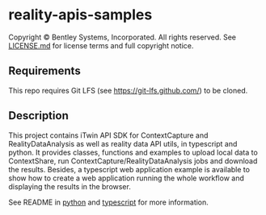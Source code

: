 # reality-apis-samples

Copyright © Bentley Systems, Incorporated. All rights reserved. See 
[LICENSE.md](./LICENSE.md) for license terms and full copyright notice.

## Requirements

This repo requires Git LFS (see https://git-lfs.github.com/) to be cloned.

## Description

This project contains iTwin API SDK for ContextCapture and RealityDataAnalysis as well as reality data API utils, in typescript and python. It provides classes, functions and examples to upload local data to ContextShare, run ContextCapture/RealityDataAnalysis jobs and download the results.
Besides, a typescript web application example is available to show how to create a web application running the whole workflow and displaying the results in the browser.

See README in [python](./python) and [typescript](./typescript) for more information.
